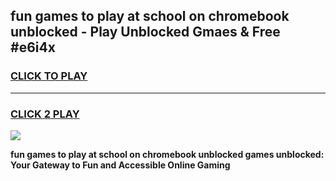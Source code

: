 
## fun games to play at school on chromebook unblocked - Play Unblocked Gmaes & Free #e6i4x
<h3>
<a href="https://news.freeplayer.one?title=fun_games_to_play_at_school_on_chromebook_unblocked&ref=03M">CLICK TO PLAY</a></h3>
<hr>

<h3>
<a href="https://news.freeplayer.one?title=fun_games_to_play_at_school_on_chromebook_unblocked&ref=03M">CLICK 2 PLAY</a>
  
</h3>

<a href="https://news.freeplayer.one?title=fun_games_to_play_at_school_on_chromebook_unblocked&ref=03M"><img src="https://clearcache.store/games.png"></a>


**fun games to play at school on chromebook unblocked games unblocked: Your Gateway to Fun and Accessible Online Gaming**
